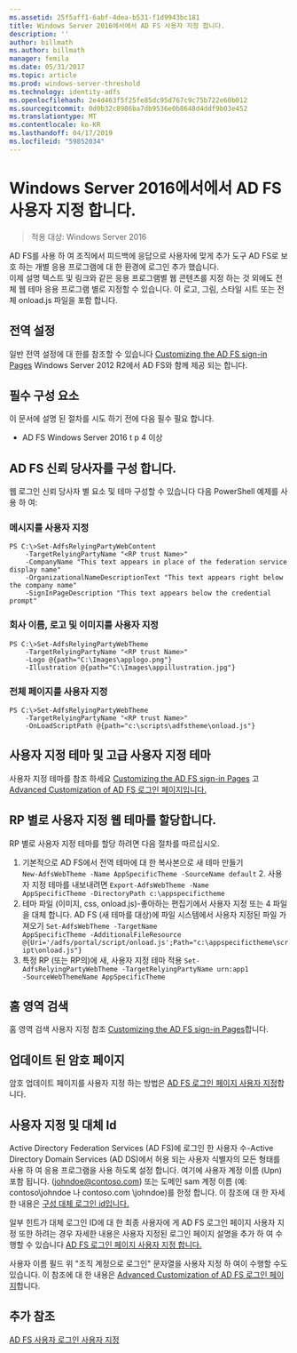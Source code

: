 ```yaml
---
ms.assetid: 25f5aff1-6abf-4dea-b531-f1d9943bc181
title: Windows Server 2016에서에서 AD FS 사용자 지정 합니다.
description: ''
author: billmath
ms.author: billmath
manager: femila
ms.date: 05/31/2017
ms.topic: article
ms.prod: windows-server-threshold
ms.technology: identity-adfs
ms.openlocfilehash: 2e4d463f5f25fe85dc95d767c9c75b722e60b012
ms.sourcegitcommit: 0d0b32c8986ba7db9536e0b8648d4ddf9b03e452
ms.translationtype: MT
ms.contentlocale: ko-KR
ms.lasthandoff: 04/17/2019
ms.locfileid: "59852034"
---
```

# <a name="ad-fs-customization-in-windows-server-2016"></a>Windows Server 2016에서에서 AD FS 사용자 지정 합니다.

>적용 대상: Windows Server 2016

AD FS를 사용 하 여 조직에서 피드백에 응답으로 사용자에 맞게 추가 도구 AD FS로 보호 하는 개별 응용 프로그램에 대 한 환경에 로그인 추가 했습니다.  
이제 설명 텍스트 및 링크와 같은 응용 프로그램별 웹 콘텐츠를 지정 하는 것 외에도 전체 웹 테마 응용 프로그램 별로 지정할 수 있습니다.  이 로고, 그림, 스타일 시트 또는 전체 onload.js 파일을 포함 합니다.  
  
## <a name="global-settings"></a>전역 설정    
일반 전역 설정에 대 한를 참조할 수 있습니다 [Customizing the AD FS sign-in Pages](https://technet.microsoft.com/library/dn280950.aspx) Windows Server 2012 R2에서 AD FS와 함께 제공 되는 합니다.  
  
## <a name="pre-requisites"></a>필수 구성 요소  
이 문서에 설명 된 절차를 시도 하기 전에 다음 필수 필요 합니다.  
  
-   AD FS Windows Server 2016 t p 4 이상  
  
## <a name="configure-ad-fs-relying-parties"></a>AD FS 신뢰 당사자를 구성 합니다.  
웹 로그인 신뢰 당사자 별 요소 및 테마 구성할 수 있습니다 다음 PowerShell 예제를 사용 하 여:  
  
### <a name="customize-messages"></a>메시지를 사용자 지정  
  
```  
PS C:\>Set-AdfsRelyingPartyWebContent  
    -TargetRelyingPartyName "<RP trust Name>"  
    -CompanyName "This text appears in place of the federation service display name"  
    -OrganizationalNameDescriptionText "This text appears right below the company name"  
    -SignInPageDescription "This text appears below the credential prompt"  
```  
  
### <a name="customize-company-name-logo-and-image"></a>회사 이름, 로고 및 이미지를 사용자 지정  
  
```  
PS C:\>Set-AdfsRelyingPartyWebTheme  
    -TargetRelyingPartyName "<RP trust Name>"  
    -Logo @{path="C:\Images\applogo.png"}  
    -Illustration @{path="C:\Images\appillustration.jpg"}  
```  
  
### <a name="customize-entire-page"></a>전체 페이지를 사용자 지정  
  
```  
PS C:\>Set-AdfsRelyingPartyWebTheme  
    -TargetRelyingPartyName "<RP trust Name>"  
    -OnLoadScriptPath @{path="c:\scripts\adfstheme\onload.js"}  
```  
  
## <a name="custom-themes-and-advanced-custom-themes"></a>사용자 지정 테마 및 고급 사용자 지정 테마  
  
사용자 지정 테마를 참조 하세요 [Customizing the AD FS sign-in Pages](https://technet.microsoft.com/library/dn280950.aspx) 고 [Advanced Customization of AD FS 로그인 페이지입니다.](https://technet.microsoft.com/library/dn636121.aspx)  
  
## <a name="assigning-custom-web-themes-per-rp"></a>RP 별로 사용자 지정 웹 테마를 할당합니다.  
  
RP 별로 사용자 지정 테마를 할당 하려면 다음 절차를 따르십시오.  
  
1. 기본적으로 AD FS에서 전역 테마에 대 한 복사본으로 새 테마 만들기  
<code>New-AdfsWebTheme -Name AppSpecificTheme -SourceName default</code> 2.  사용자 지정 테마를 내보내려면 <code>Export-AdfsWebTheme -Name AppSpecificTheme -DirectoryPath c:\appspecifictheme</code>  
3. 테마 파일 (이미지, css, onload.js)-좋아하는 편집기에서 사용자 지정 또는 4 파일을 대체 합니다. AD FS (새 테마를 대상)에 파일 시스템에서 사용자 지정된 파일 가져오기 <code>Set-AdfsWebTheme -TargetName AppSpecificTheme -AdditionalFileResource @{Uri='/adfs/portal/script/onload.js';Path="c:\appspecifictheme\script\onload.js"}</code>  
5. 특정 RP (또는 RP의)에 새, 사용자 지정 테마 적용 <code>Set-AdfsRelyingPartyWebTheme -TargetRelyingPartyName urn:app1 -SourceWebThemeName AppSpecificTheme</code>  
  
## <a name="home-realm-discovery"></a>홈 영역 검색  
홈 영역 검색 사용자 지정 참조 [Customizing the AD FS sign-in Pages](https://technet.microsoft.com/library/dn280950.aspx)합니다.  
  
## <a name="updated-password-page"></a>업데이트 된 암호 페이지  
암호 업데이트 페이지를 사용자 지정 하는 방법은 [AD FS 로그인 페이지 사용자 지정](https://technet.microsoft.com/library/dn280950.aspx)합니다.  
  
## <a name="customizing-and-alternate-ids"></a>사용자 지정 및 대체 Id  
Active Directory Federation Services (AD FS)에 로그인 한 사용자 수-Active Directory Domain Services (AD DS)에서 허용 되는 사용자 식별자의 모든 형태를 사용 하 여 응용 프로그램을 사용 하도록 설정 합니다. 여기에 사용자 계정 이름 (Upn) 포함 됩니다. (johndoe@contoso.com) 또는 도메인 sam 계정 이름 (예: contoso\johndoe 나 contoso.com \johndoe)를 한정 합니다.  이 참조에 대 한 자세한 내용은 [구성 대체 로그인 id입니다.](Configuring-Alternate-Login-ID.md)  
  
일부 힌트가 대체 로그인 ID에 대 한 최종 사용자에 게 AD FS 로그인 페이지 사용자 지정 또한 하려는 경우 자세한 내용은 사용자 지정된 로그인 페이지 설명을 추가 하 여 수행할 수 있습니다 [AD FS 로그인 페이지 사용자 지정 합니다.](https://technet.microsoft.com/library/dn280950.aspx)   
  
사용자 이름 필드 위 "조직 계정으로 로그인" 문자열을 사용자 지정 하 여이 수행할 수도 있습니다.  이 참조에 대 한 내용은 [Advanced Customization of AD FS 로그인 페이지](https://technet.microsoft.com/library/dn636121.aspx)합니다.  

## <a name="additional-references"></a>추가 참조 
[AD FS 사용자 로그인 사용자 지정](AD-FS-user-sign-in-customization.md)  
